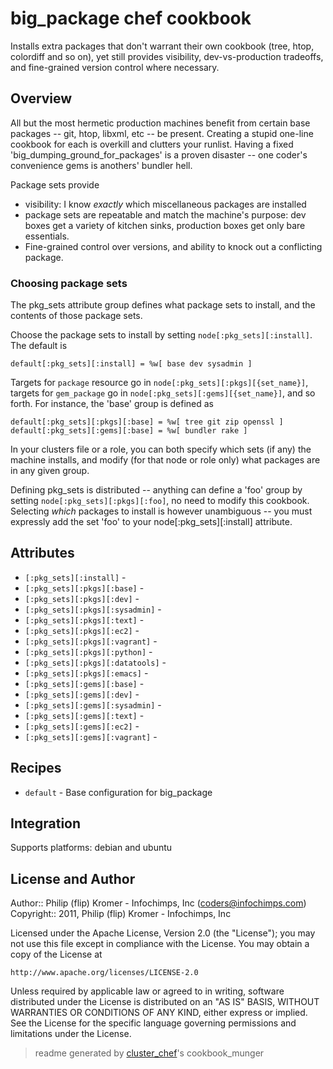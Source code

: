 # big_package chef cookbook

Installs extra packages that don't warrant their own cookbook (tree, htop,
colordiff and so on), yet still provides visibility, dev-vs-production
tradeoffs, and fine-grained version control where necessary.

## Overview

All but the most hermetic production machines benefit from certain base
packages -- git, htop, libxml, etc -- be present. Creating a stupid one-line
cookbook for each is overkill and clutters your runlist. Having a fixed
'big_dumping_ground_for_packages' is a proven disaster -- one coder's
convenience gems is anothers' bundler hell.

Package sets provide
* visibility: I know *exactly* which miscellaneous packages are installed
* package sets are repeatable and match the machine's purpose: dev boxes get a
  variety of kitchen sinks, production boxes get only bare essentials.
* Fine-grained control over versions, and ability to knock out a conflicting
  package.
  
### Choosing package sets

The pkg_sets attribute group defines what package sets to install, and the
contents of those package sets.

Choose the package sets to install by setting `node[:pkg_sets][:install]`. The
default is

    default[:pkg_sets][:install] = %w[ base dev sysadmin ]

Targets for `package` resource go in `node[:pkg_sets][:pkgs][{set_name}]`,
targets for `gem_package` go in `node[:pkg_sets][:gems][{set_name}]`, and so
forth. For instance, the 'base' group is defined as

    default[:pkg_sets][:pkgs][:base] = %w[ tree git zip openssl ]
    default[:pkg_sets][:gems][:base] = %w[ bundler rake ]

In your clusters file or a role, you can both specify which sets (if any) the
machine installs, and modify (for that node or role only) what packages are
in any given group.

Defining pkg_sets is distributed -- anything can define a 'foo' group by
setting `node[:pkg_sets][:pkgs][:foo]`, no need to modify this
cookbook. Selecting *which* packages to install is however unambiguous -- you
must expressly add the set 'foo' to your node[:pkg_sets][:install] attribute.

## Attributes

* `[:pkg_sets][:install]`             - 
* `[:pkg_sets][:pkgs][:base]`         - 
* `[:pkg_sets][:pkgs][:dev]`          - 
* `[:pkg_sets][:pkgs][:sysadmin]`     - 
* `[:pkg_sets][:pkgs][:text]`         - 
* `[:pkg_sets][:pkgs][:ec2]`          - 
* `[:pkg_sets][:pkgs][:vagrant]`      - 
* `[:pkg_sets][:pkgs][:python]`       - 
* `[:pkg_sets][:pkgs][:datatools]`    - 
* `[:pkg_sets][:pkgs][:emacs]`        - 
* `[:pkg_sets][:gems][:base]`         - 
* `[:pkg_sets][:gems][:dev]`          - 
* `[:pkg_sets][:gems][:sysadmin]`     - 
* `[:pkg_sets][:gems][:text]`         - 
* `[:pkg_sets][:gems][:ec2]`          - 
* `[:pkg_sets][:gems][:vagrant]`      - 

## Recipes 

* `default`                  - Base configuration for big_package
## Integration

Supports platforms: debian and ubuntu



## License and Author

Author::                Philip (flip) Kromer - Infochimps, Inc (<coders@infochimps.com>)
Copyright::             2011, Philip (flip) Kromer - Infochimps, Inc

Licensed under the Apache License, Version 2.0 (the "License");
you may not use this file except in compliance with the License.
You may obtain a copy of the License at

    http://www.apache.org/licenses/LICENSE-2.0

Unless required by applicable law or agreed to in writing, software
distributed under the License is distributed on an "AS IS" BASIS,
WITHOUT WARRANTIES OR CONDITIONS OF ANY KIND, either express or implied.
See the License for the specific language governing permissions and
limitations under the License.

> readme generated by [cluster_chef](http://github.com/infochimps/cluster_chef)'s cookbook_munger
